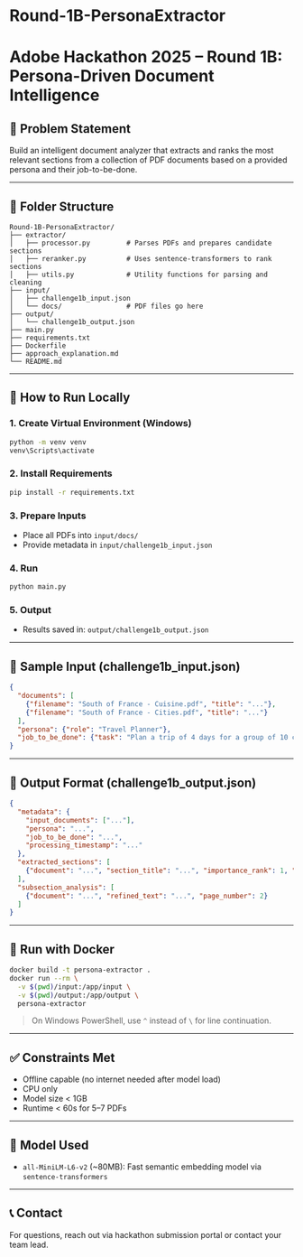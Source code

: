 # Round-1B-PersonaExtractor

# Adobe Hackathon 2025 – Round 1B: Persona-Driven Document Intelligence

## 🧠 Problem Statement
Build an intelligent document analyzer that extracts and ranks the most relevant sections from a collection of PDF documents based on a provided persona and their job-to-be-done.

---

## 📁 Folder Structure
```
Round-1B-PersonaExtractor/
├── extractor/
│   ├── processor.py         # Parses PDFs and prepares candidate sections
│   ├── reranker.py          # Uses sentence-transformers to rank sections
│   ├── utils.py             # Utility functions for parsing and cleaning
├── input/
│   ├── challenge1b_input.json
│   └── docs/                # PDF files go here
├── output/
│   └── challenge1b_output.json
├── main.py
├── requirements.txt
├── Dockerfile
├── approach_explanation.md
└── README.md
```

---

## 🚀 How to Run Locally

### 1. Create Virtual Environment (Windows)
```bash
python -m venv venv
venv\Scripts\activate
```

### 2. Install Requirements
```bash
pip install -r requirements.txt
```

### 3. Prepare Inputs
- Place all PDFs into `input/docs/`
- Provide metadata in `input/challenge1b_input.json`

### 4. Run
```bash
python main.py
```

### 5. Output
- Results saved in: `output/challenge1b_output.json`

---

## 🧪 Sample Input (challenge1b_input.json)
```json
{
  "documents": [
    {"filename": "South of France - Cuisine.pdf", "title": "..."},
    {"filename": "South of France - Cities.pdf", "title": "..."}
  ],
  "persona": {"role": "Travel Planner"},
  "job_to_be_done": {"task": "Plan a trip of 4 days for a group of 10 college friends."}
}
```

---

## 🧾 Output Format (challenge1b_output.json)
```json
{
  "metadata": {
    "input_documents": ["..."],
    "persona": "...",
    "job_to_be_done": "...",
    "processing_timestamp": "..."
  },
  "extracted_sections": [
    {"document": "...", "section_title": "...", "importance_rank": 1, "page_number": 2}
  ],
  "subsection_analysis": [
    {"document": "...", "refined_text": "...", "page_number": 2}
  ]
}
```

---

## 🐳 Run with Docker
```bash
docker build -t persona-extractor .
docker run --rm \
  -v $(pwd)/input:/app/input \
  -v $(pwd)/output:/app/output \
  persona-extractor
```

> On Windows PowerShell, use `^` instead of `\` for line continuation.

---

## ✅ Constraints Met
- Offline capable (no internet needed after model load)
- CPU only
- Model size < 1GB
- Runtime < 60s for 5–7 PDFs

---

## 🧩 Model Used
- `all-MiniLM-L6-v2` (~80MB): Fast semantic embedding model via `sentence-transformers`

---

## 📞 Contact
For questions, reach out via hackathon submission portal or contact your team lead.
